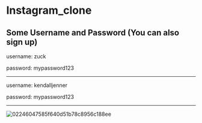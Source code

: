 # Instagram_clone 

## Some Username and Password (You can also sign up)

username: zuck

password: mypassword123
<hr/>
username: kendalljenner

password: mypassword123
<hr/>

![02246047585f640d51b78c8956c188ee](https://user-images.githubusercontent.com/93304640/180410923-4a84667d-5445-4064-b47d-6dee8028c256.jpg)
